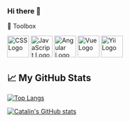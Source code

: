 ### Hi there 👋

<!--
**KoviPolis/KoviPolis** is a ✨ _special_ ✨ repository because its `README.md` (this file) appears on your GitHub profile.

Here are some ideas to get you started:

- 🔭 I’m currently working on ...
- 🌱 I’m currently learning ...
- 👯 I’m looking to collaborate on ...
- 🤔 I’m looking for help with ...
- 💬 Ask me about ...
- 📫 How to reach me: ...
- 😄 Pronouns: ...
- ⚡ Fun fact: ...
-->

🧰 Toolbox

<img src="https://cdn.worldvectorlogo.com/logos/css3.svg" alt="CSS Logo" width="50" height="50"/> <img src="https://cdn.worldvectorlogo.com/logos/javascript.svg" alt="JavaScript Logo" width="50" height="50"/> <img src="https://cdn.worldvectorlogo.com/logos/angular-icon-1.svg" alt="Angular Logo" width="50" height="50"/> <img src="https://cdn.worldvectorlogo.com/logos/vue-js-1.svg" alt="Vue Logo" width="50" height="50"/> <img src="https://cdn.worldvectorlogo.com/logos/yii.svg" alt="Yii Logo" width="50" height="50"/> 


## &#x1f4c8; My GitHub Stats

[![Top Langs](https://github-readme-stats.vercel.app/api/top-langs/?username=KoviPolis&theme=radical)](https://github.com/anuraghazra/github-readme-stats)

[![Catalin's GitHub stats](https://github-readme-stats.vercel.app/api?username=KoviPolis&theme=radical)](https://github.com/anuraghazra/github-readme-stats)
